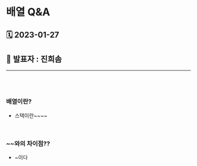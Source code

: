 # 배열 Q&A
## 🗓️ 2023-01-27
## 📌 발표자 : 진희솜
---
<br />
<br />

### 배열이란?
* 스택이란~~~~

<br />

### ~~와의 차이점??
* ~이다

